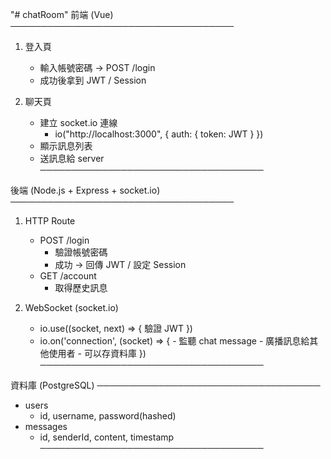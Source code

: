 "# chatRoom"
前端 (Vue)
────────────────────────────────────

1. 登入頁

   - 輸入帳號密碼 → POST /login
   - 成功後拿到 JWT / Session

2. 聊天頁
   - 建立 socket.io 連線
     - io("http://localhost:3000", { auth: { token: JWT } })
   - 顯示訊息列表
   - 送訊息給 server
     ────────────────────────────────────

後端 (Node.js + Express + socket.io)
────────────────────────────────────

1. HTTP Route

   - POST /login
     - 驗證帳號密碼
     - 成功 → 回傳 JWT / 設定 Session
   - GET /account
     - 取得歷史訊息

2. WebSocket (socket.io)
   - io.use((socket, next) => { 驗證 JWT })
   - io.on('connection', (socket) => { - 監聽 chat message - 廣播訊息給其他使用者 - 可以存資料庫
     })
     ────────────────────────────────────

資料庫 (PostgreSQL)
────────────────────────────────────

- users
  - id, username, password(hashed)
- messages
  - id, senderId, content, timestamp
    ────────────────────────────────────
